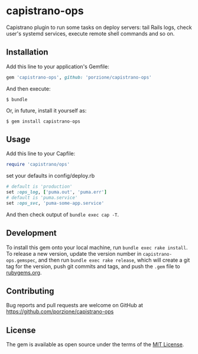 # capistrano-ops

Capistrano plugin to run some tasks on deploy servers: tail Rails logs, check user's systemd services, execute remote shell commands and so on.

## Installation

Add this line to your application's Gemfile:

```ruby
gem 'capistrano-ops', github: 'porzione/capistrano-ops'
```

And then execute:

    $ bundle

Or, in future, install it yourself as:

    $ gem install capistrano-ops

## Usage

Add this line to your Capfile:

```ruby
require 'capistrano/ops'
```

set your defaults in config/deploy.rb

```ruby
# default is 'production'
set :ops_log, ['puma.out', 'puma.err']
# default is 'puma.service'
set :ops_svc, 'puma-some-app.service'
```

And then check output of `bundle exec cap -T`.

## Development

To install this gem onto your local machine, run `bundle exec rake install`. To release a new version, update the version number in `capistrano-ops.gemspec`, and then run `bundle exec rake release`, which will create a git tag for the version, push git commits and tags, and push the `.gem` file to [rubygems.org](https://rubygems.org).

## Contributing

Bug reports and pull requests are welcome on GitHub at https://github.com/porzione/capistrano-ops

## License

The gem is available as open source under the terms of the [MIT License](https://opensource.org/licenses/MIT).
